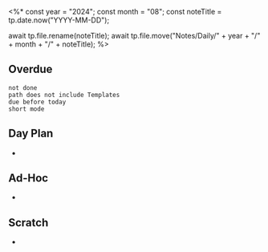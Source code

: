 <%* 
const year = "2024";
const month = "08";
const noteTitle = tp.date.now("YYYY-MM-DD");

await tp.file.rename(noteTitle);
await tp.file.move("Notes/Daily/" + year + "/" + month + "/" + noteTitle);
%>

## Overdue
```tasks
not done
path does not include Templates
due before today
short mode
```


## Day Plan
- 


## Ad-Hoc
- 


## Scratch
- 